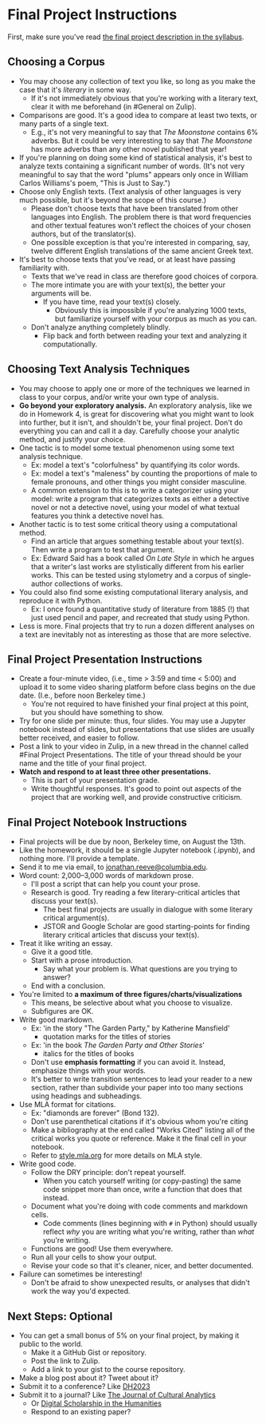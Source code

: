 
# Final Project Instructions

First, make sure you've read [the final project description in the syllabus](http://icla2021.jonreeve.com/#final-project). 

## Choosing a Corpus

 - You may choose any collection of text you like, so long as you make the case that it's *literary* in some way.
   - If it's not immediately obvious that you're working with a literary text, clear it with me beforehand (in #General on Zulip). 
 - Comparisons are good. It's a good idea to compare at least two texts, or many parts of a single text. 
   - E.g., it's not very meaningful to say that _The Moonstone_ contains 6% adverbs. But it could be very interesting to say that _The Moonstone_ has more adverbs than any other novel published that year!
 - If you're planning on doing some kind of statistical analysis, it's best to analyze texts containing a significant number of words. (It's not very meaningful to say that the word "plums" appears only once in William Carlos Williams's poem, "This is Just to Say.")
 - Choose only English texts. (Text analysis of other languages is very much possible, but it's beyond the scope of this course.)
   - Please don't choose texts that have been translated from other languages into English. The problem there is that word frequencies and other textual features won't reflect the choices of your chosen authors, but of the translator(s). 
   - One possible exception is that you're interested in comparing, say, twelve different English translations of the same ancient Greek text.
 - It's best to choose texts that you've read, or at least have passing familiarity with.
   - Texts that we've read in class are therefore good choices of corpora.
   - The more intimate you are with your text(s), the better your arguments will be. 
     - If you have time, read your text(s) closely. 
       - Obviously this is impossible if you're analyzing 1000 texts, but familiarize yourself with your corpus as much as you can.
   - Don't analyze anything completely blindly. 
     - Flip back and forth between reading your text and analyzing it computationally.

## Choosing Text Analysis Techniques

 - You may choose to apply one or more of the techniques we learned in class to your corpus, and/or write your own type of analysis.
 - **Go beyond your exploratory analysis.** An exploratory analysis, like we do in Homework 4, is great for discovering what you might want to look into further, but it isn't, and shouldn't be, your final project. Don't do everything you can and call it a day. Carefully choose your analytic method, and justify your choice.
 - One tactic is to model some textual phenomenon using some text analysis technique. 
   - Ex: model a text's "colorfulness" by quantifying its color words. 
   - Ex: model a text's "maleness" by counting the proportions of male to female pronouns, and other things you might consider masculine.
   - A common extension to this is to write a categorizer using your model: write a program that categorizes texts as either a detective novel or not a detective novel, using your model of what textual features you think a detective novel has. 
 - Another tactic is to test some critical theory using a computational method. 
   - Find an article that argues something testable about your text(s). Then write a program to test that argument. 
   - Ex: Edward Said has a book called _On Late Style_ in which he argues that a writer's last works are stylistically different from his earlier works. This can be tested using stylometry and a corpus of single-author collections of works.
 - You could also find some existing computational literary analysis, and reproduce it with Python. 
   - Ex: I once found a quantitative study of literature from 1885 (!) that just used pencil and paper, and recreated that study using Python.
 - Less is more. Final projects that try to run a dozen different analyses on a text are inevitably not as interesting as those that are more selective.

## Final Project Presentation Instructions

 - Create a four-minute video, (i.e., time > 3:59 and time < 5:00) and upload it to some video sharing platform before class begins on the due date. (I.e., before noon Berkeley time.)
   - You're not required to have finished your final project at this point, but you should have something to show.
 - Try for one slide per minute: thus, four slides. You may use a Jupyter notebook instead of slides, but presentations that use slides are usually better received, and easier to follow.
 - Post a link to your video in Zulip, in a new thread in the channel called #Final Project Presentations. The title of your thread should be your name and the title of your final project.
 - **Watch and respond to at least three other presentations.**
   - This is part of your presentation grade.
   - Write thoughtful responses. It's good to point out aspects of the project that are working well, and provide constructive criticism.

## Final Project Notebook Instructions

 - Final projects will be due by noon, Berkeley time, on August the 13th.
 - Like the homework, it should be a single Jupyter notebook (.ipynb), and nothing more. I'll provide a template.
 - Send it to me via email, to jonathan.reeve@columbia.edu.
 - Word count: 2,000–3,000 words of markdown prose.
   - I'll post a script that can help you count your prose.
   - Research is good. Try reading a few literary-critical articles that discuss your text(s).
     - The best final projects are usually in dialogue with some literary critical argument(s).
     - JSTOR and Google Scholar are good starting-points for finding literary critical articles that discuss your text(s). 
 - Treat it like writing an essay.
   - Give it a good title.
   - Start with a prose introduction. 
     - Say what your problem is. What questions are you trying to answer? 
   - End with a conclusion. 
 - You're limited to **a maximum of three figures/charts/visualizations**
   - This means, be selective about what you choose to visualize.
   - Subfigures are OK.
 - Write good markdown.
   - Ex: 'in the story "The Garden Party," by Katherine Mansfield' 
     - quotation marks for the titles of stories
   - Ex: 'in the book _The Garden Party and Other Stories_' 
     - italics for the titles of books
   - Don't use **emphasis formatting** if you can avoid it. Instead, emphasize things with your words.
   - It's better to write transition sentences to lead your reader to a new section, rather than subdivide your paper into too many sections using headings and subheadings. 
 - Use MLA format for citations.
   - Ex: "diamonds are forever" (Bond 132). 
   - Don't use parenthetical citations if it's obvious whom you're citing
   - Make a bibliography at the end called "Works Cited" listing all of the critical works you quote or reference. Make it the final cell in your notebook. 
   - Refer to [style.mla.org](https://style.mla.org/) for more details on MLA style. 
 - Write good code. 
   - Follow the DRY principle: don't repeat yourself. 
     - When you catch yourself writing (or copy-pasting) the same code snippet more than once, write a function that does that instead.
   - Document what you're doing with code comments and markdown cells. 
     - Code comments (lines beginning with `#` in Python) should usually reflect *why* you are writing what you're writing, rather than *what* you're writing. 
   - Functions are good! Use them everywhere.
   - Run all your cells to show your output.
   - Revise your code so that it's cleaner, nicer, and better documented. 
 - Failure can sometimes be interesting! 
   - Don't be afraid to show unexpected results, or analyses that didn't work the way you'd expected.
   
## Next Steps: **Optional**

 - You can get a small bonus of 5% on your final project, by making it public to the world. 
   - Make it a GitHub Gist or repository. 
   - Post the link to Zulip.
   - Add a link to your gist to the course repository.
 - Make a blog post about it? Tweet about it? 
 - Submit it to a conference? Like [DH2023](https://dh2023.adho.org/)
 - Submit it to a journal? Like [The Journal of Cultural Analytics](https://culturalanalytics.org/) 
   - Or [Digital Scholarship in the Humanities](https://academic.oup.com/dsh)
   - Respond to an existing paper? 

